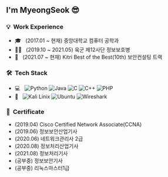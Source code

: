 <h2> I'm MyeongSeok 😎</h2>

<h3> 💡 &nbsp;Work Experience </h3>

- 🎓 &nbsp; (2017.01 ~ 현재) 중앙대학교 컴퓨터 공학과
- 👨‍💻 &nbsp; (2019.10 ~ 2021.05) 육군 제12사단 정보보호병
- 🌱 &nbsp; (2021.07 ~ 현재) Kitri Best of the Best(10th) 보안컨설팅 트랙

<h3> 🛠 &nbsp;Tech Stack</h3>

- 💻 &nbsp;
  ![Python](https://img.shields.io/badge/-Python-333333?style=flat-suqre&logo=python&labelColor=ffffff)
  ![Java](https://img.shields.io/badge/-Java-333333?style=flat-suqre&logo=Java&logoColor=orange&labelColor=ffffff)
  ![C](https://img.shields.io/badge/-C-333333?style=flat-suqre&logo=C&logoColor=00599C&labelColor=ffffff)
  ![C++](https://img.shields.io/badge/-C++-333333?style=flat-suqre&logo=C%2B%2B&logoColor=00599C&labelColor=ffffff)
  ![PHP](https://img.shields.io/badge/-PHP-333333?style=flat-suqre&logo=CSS3&logoColor=1572B6&labelColor=ffffff)
- 🔭 &nbsp;
  ![Kali Linix](https://img.shields.io/badge/-Kali%20Linux-333333?style=flat-suqre&logo=kali%20linux&logoColor=blue&labelColor=ffffff)
  ![Ubuntu](https://img.shields.io/badge/-Ubuntu-333333?style=flat-suqre&logo=Ubuntu&logoColor=orange&labelColor=ffffff)
  ![Wireshark](https://img.shields.io/badge/-Wireshark-333333?style=flat-suqre&logo=wireshark&logoColor=blue&labelColor=ffffff)

<h3> 📜 &nbsp;Certificate</h3>

- (2019.04) Cisco Certified Network Associate(CCNA)<br>
- (2019.06) 정보보안산업기사<br>
- (2020.06) 네트워크관리사 2급<br>
- (2020.08) 정보처리산업기사<br>
- (2021.08) 정보처리기사<br>
- (공부중) 정보보안기사<br>
- (공부중) 리눅스마스터1급<br>

